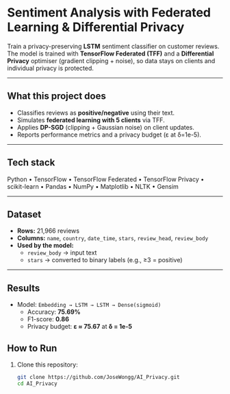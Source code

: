 # Sentiment Analysis with Federated Learning & Differential Privacy

Train a privacy-preserving **LSTM** sentiment classifier on customer reviews. The model is trained with **TensorFlow Federated (TFF)** and a **Differential Privacy** optimiser (gradient clipping + noise), so data stays on clients and individual privacy is protected.

---

## What this project does
- Classifies reviews as **positive/negative** using their text.
- Simulates **federated learning with 5 clients** via TFF.
- Applies **DP-SGD** (clipping + Gaussian noise) on client updates.
- Reports performance metrics and a privacy budget (ε at δ=1e-5).

---

## Tech stack
Python • TensorFlow • TensorFlow Federated • TensorFlow Privacy • scikit-learn • Pandas • NumPy • Matplotlib • NLTK • Gensim

---

## Dataset
- **Rows:** 21,966 reviews  
- **Columns:** `name`, `country`, `date_time`, `stars`, `review_head`, `review_body`
- **Used by the model:**  
  - `review_body` → input text  
  - `stars` → converted to binary labels (e.g., ≥3 = positive)


---

## Results
- Model: `Embedding → LSTM → LSTM → Dense(sigmoid)`
  - Accuracy: **75.69%**
  - F1-score: **0.86**
  - Privacy budget: **ε ≈ 75.67** at **δ = 1e-5**


## How to Run  

1. Clone this repository:  
   ```bash
   git clone https://github.com/JoseWongg/AI_Privacy.git
   cd AI_Privacy

